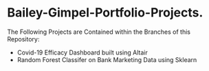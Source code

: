 # Bailey-Gimpel-Portfolio-Projects.  
The Following Projects are Contained within the Branches of this Repository: 
- Covid-19 Efficacy Dashboard built using Altair
- Random Forest Classifer on Bank Marketing Data using Sklearn 

